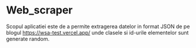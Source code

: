 # Web_scraper
Scopul aplicatiei este de a permite extragerea datelor in format JSON de pe blogul https://wsa-test.vercel.app/ unde clasele si id-urile elementelor sunt generate random.
